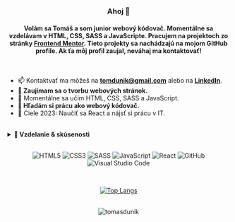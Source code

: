 <h3 align="center">Ahoj 👋</h1>
<h4 align="center">

Volám sa Tomáš a som junior webový kódovač. Momentálne sa vzdelávam v HTML, CSS, SASS a JavaScripte. Pracujem na projektoch zo stránky [Frontend Mentor](https://www.frontendmentor.io/home). Tieto projekty sa nachádzajú na mojom GitHub profile. Ak ťa môj profil zaujal, neváhaj ma kontaktovať!

</h4>
<br/>

- 📫 Kontaktvať ma môžeš na **tomdunik@gmail.com** alebo na [**LinkedIn**](https://www.linkedin.com/in/tom%C3%A1%C5%A1-dun%C3%ADk-31101325a/).
- **👀 Zaujímam sa o tvorbu webových stránok.**
- 🌱 Momentálne sa učím HTML, CSS, SASS a JavaScript.
- **💞️ Hľadám si prácu ako webový kódovač.**
- 🥅 Ciele 2023: Naučiť sa React a nájsť si prácu v IT.

<br/>

<details>
  <summary><b>📃 Vzdelanie & skúsenosti</b></summary>

## Vzdelanie

- 📖 **Mechanik počítačových sietí**\
   📆 2007 - 2011\
   📍 **Stredná odborná škola strojnícka**, Považská Bystrica, Slovensko

## Skúsenosti

<img align="right" src="https://img.shields.io/badge/javascript-%23323330.svg?style=flat&logo=javascript&logoColor=%23F7DF1E" />
<img align="right" src="https://img.shields.io/badge/SASS-hotpink.svg?style=flat&logo=SASS&logoColor=white" />
<img align="right" src="https://img.shields.io/badge/css3-%231572B6.svg?style=flat&logo=css3&logoColor=white" />
<img align="right" src="https://img.shields.io/badge/html5-%23E34F26.svg?style=flat&logo=html5&logoColor=white" />

- 👨‍💻 **Webový kódovač - samouk**\
  📆 10/2022 - súčasnosť\
  📍 **Freelancer** - Bratislava, Slovensko

</details>

<br/>

<div align="center">

![HTML5](https://img.shields.io/badge/html5-%23E34F26.svg?style=for-the-badge&logo=html5&logoColor=white)
![CSS3](https://img.shields.io/badge/css3-%231572B6.svg?style=for-the-badge&logo=css3&logoColor=white)
![SASS](https://img.shields.io/badge/SASS-hotpink.svg?style=for-the-badge&logo=SASS&logoColor=white)
![JavaScript](https://img.shields.io/badge/javascript-%23323330.svg?style=for-the-badge&logo=javascript&logoColor=%23F7DF1E)
![React](https://img.shields.io/badge/react-%2320232a.svg?style=for-the-badge&logo=react&logoColor=%2361DAFB)
![GitHub](https://img.shields.io/badge/github-%23121011.svg?style=for-the-badge&logo=github&logoColor=white)
![Visual Studio Code](https://img.shields.io/badge/Visual%20Studio%20Code-0078d7.svg?style=for-the-badge&logo=visual-studio-code&logoColor=white)

<!-- https://github.com/Ileriayo/markdown-badges -->
<br/>

[![Top Langs](https://github-readme-stats.vercel.app/api/top-langs/?username=tomasdunik&layout=compact)](https://github.com/tomasdunik/github-readme-stats)

<br/>

<img src="https://komarev.com/ghpvc/?username=tomasdunik&label=Profile%20views&color=0e75b6&style=flat" alt="tomasdunik" />

</div>
